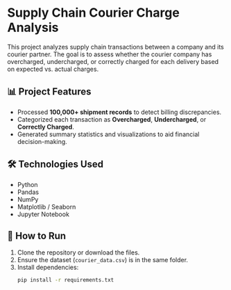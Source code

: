 # Supply Chain Courier Charge Analysis

This project analyzes supply chain transactions between a company and its courier partner. The goal is to assess whether the courier company has overcharged, undercharged, or correctly charged for each delivery based on expected vs. actual charges.

## 📊 Project Features

- Processed **100,000+ shipment records** to detect billing discrepancies.
- Categorized each transaction as **Overcharged**, **Undercharged**, or **Correctly Charged**.
- Generated summary statistics and visualizations to aid financial decision-making.

## 🛠️ Technologies Used

- Python
- Pandas
- NumPy
- Matplotlib / Seaborn
- Jupyter Notebook

## 🚀 How to Run

1. Clone the repository or download the files.
2. Ensure the dataset (`courier_data.csv`) is in the same folder.
3. Install dependencies:
   ```bash
   pip install -r requirements.txt
